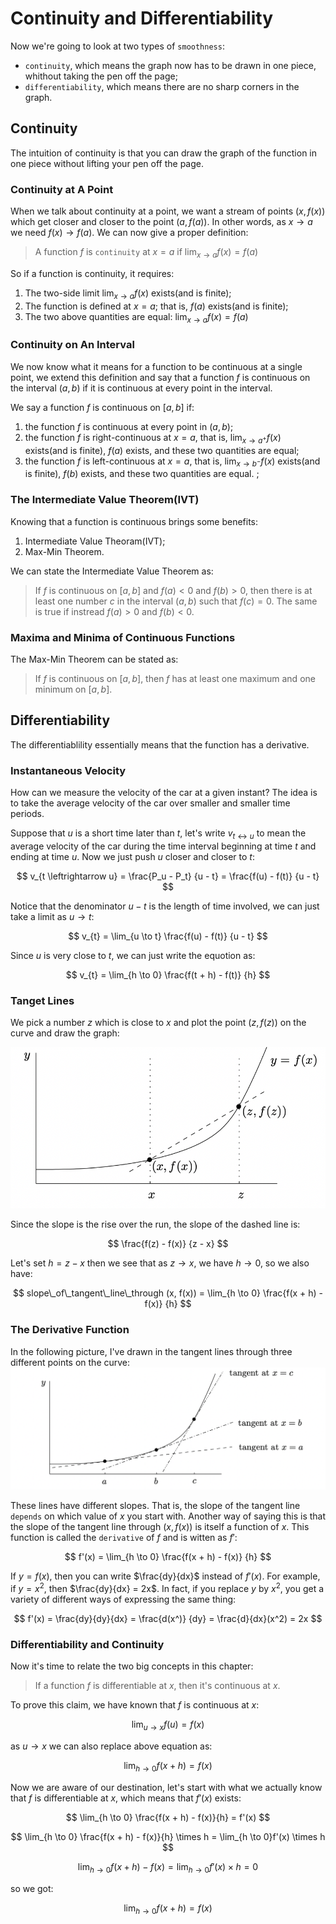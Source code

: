 # Continuity and Differentiability
Now we're going to look at two types of `smoothness`:

- `continuity`, which means the graph now has to be drawn in one piece, whithout taking the pen off the page;
- `differentiability`, which means there are no sharp corners in the graph.

## Continuity
The intuition of continuity is that you can draw the graph of the function in one piece without lifting your pen off the page.

### Continuity at A Point
When we talk about continuity at a point, we want a stream of points $(x, f(x))$ which get closer and closer to the point $(a, f(a))$. In other words, as $x \to a$ we need $f(x) \to f(a)$. We can now give a proper definition:
> A function $f$ is `continuity` at $x = a$ if $\lim_{x \to a} f(x) = f(a)$

So if a function is continuity, it requires:

1. The two-side limit $\lim_{x \to a}f(x)$ exists(and is finite);
2. The function is defined at $x = a$; that is, $f(a)$ exists(and is finite);
3. The two above quantities are equal: $\lim_{x \to a}f(x) = f(a)$

### Continuity on An Interval
We now know what it means for a function to be continuous at a single point, we extend this definition and say that a function $f$ is continuous on the interval $(a, b)$ if it is continuous at every point in the interval.

We say a function $f$ is continuous on $[a, b]$ if:

1. the function $f$ is continuous at every point in $(a, b)$;
2. the function $f$ is right-continuous at $x = a$, that is, $\lim_{x \to a^+}f(x)$ exists(and is finite), $f(a)$ exists, and these two quantities are equal; 
2. the function $f$ is left-continuous at $x = a$, that is, $\lim_{x \to b^-}f(x)$ exists(and is finite), $f(b)$ exists, and these two quantities are equal.
;

### The Intermediate Value Theorem(IVT)
Knowing that a function is continuous brings some benefits:

1. Intermediate Value Theoram(IVT);
2. Max-Min Theorem.

We can state the Intermediate Value Theorem as:
> If $f$ is continuous on $[a, b]$ and $f(a) < 0$ and $f(b) > 0$, then there is at least one number $c$ in the interval $(a, b)$ such that $f(c) = 0$. The same is true if instread $f(a) > 0$ and $f(b) < 0$.

### Maxima and Minima of Continuous Functions

The Max-Min Theorem can be stated as:
> If $f$ is continuous on $[a, b]$, then $f$ has at least one maximum and one minimum on $[a, b]$.

## Differentiability
The differentiablility essentially means that the function has a derivative.

### Instantaneous Velocity
How can we measure the velocity of the car at a given instant? The idea is to take the average velocity of the car over smaller and smaller time periods.

Suppose that $u$ is a short time later than $t$, let's write $v_{t \leftrightarrow u}$ to mean the average velocity of the car during the time interval beginning at time $t$ and ending at time $u$. Now we just push $u$ closer and closer to $t$:

$$
v_{t \leftrightarrow u} = \frac{P_u - P_t} {u - t} = \frac{f(u) - f(t)} {u - t}
$$

Notice that the denominator $u - t$ is the length of time involved, we can just take a limit as $u \to t$:

$$
v_{t} = \lim_{u \to t} \frac{f(u) - f(t)} {u - t}
$$

Since $u$ is very close to $t$, we can just write the equotion as:

$$
v_{t} = \lim_{h \to 0} \frac{f(t + h) - f(t)} {h}
$$

### Tanget Lines
We pick a number $z$ which is close to $x$ and plot the point $(z, f(z))$ on the curve and draw the graph:

![slope](images/con_and_diff/slope.png)

Since the slope is the rise over the run, the slope of the dashed line is:

$$
\frac{f(z) - f(x)} {z - x}
$$

Let's set $h = z - x$ then we see that as $z \to x$, we have $h \to 0$, so we also have:

$$
slope\_of\_tangent\_line\_through (x, f(x)) = \lim_{h \to 0} \frac{f(x + h) - f(x)} {h}
$$

### The Derivative Function
In the following picture, I've drawn in the tangent lines through three different points on the curve:
![tangents](images/con_and_diff/tangents.png)

These lines have different slopes. That is, the slope of the tangent line `depends` on which value of $x$ you start with. Another way of saying this is that the slope of the tangent line through $(x, f(x))$ is itself a function of $x$. This function is called the `derivative` of $f$ and is witten as $f'$:

$$
f'(x) = \lim_{h \to 0} \frac{f(x + h) - f(x)} {h}
$$

If $y = f(x)$, then you can write $\frac{dy}{dx}$ instead of $f'(x)$. For example, if $y = x^2$, then $\frac{dy}{dx} = 2x$. In fact, if you replace $y$ by $x^2$, you get a variety of different ways of expressing the same thing:

$$
f'(x) = \frac{dy}{dy}{dx} = \frac{d(x^)} {dy} = \frac{d}{dx}(x^2) = 2x
$$

### Differentiability and Continuity
Now it's time to relate the two big concepts in this chapter:
> If a function $f$ is differentiable at $x$, then it's continuous at $x$.

To prove this claim, we have known that $f$ is continuous at $x$:

$$
\lim_{u \to x} f(u) = f(x)
$$

as $u \to x$ we can also replace above equation as:

$$
\lim_{h \to 0} f(x + h) = f(x)
$$

Now we are aware of our destination, let's start with what we actually know that $f$ is differentiable at $x$, which means that $f'(x)$ exists:

$$
\lim_{h \to 0} \frac{f(x + h) - f(x)}{h} = f'(x)
$$

$$
\lim_{h \to 0} \frac{f(x + h) - f(x)}{h} \times h = \lim_{h \to 0}f'(x) \times h
$$

$$
\lim_{h \to 0} f(x + h) - f(x) = \lim_{h \to 0}f'(x) \times h = 0
$$

so we got:

$$
\lim_{h \to 0} f(x + h) = f(x)
$$

